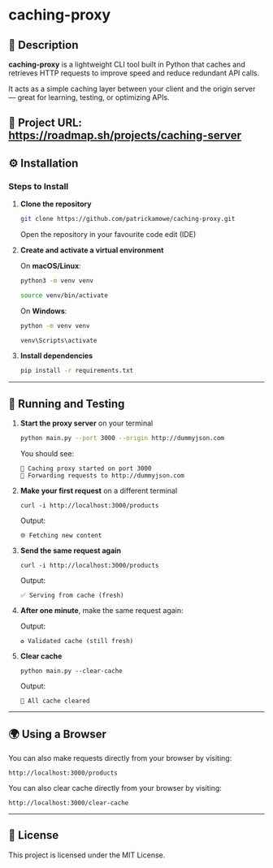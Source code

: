 # caching-proxy

## 📘 Description
**caching-proxy** is a lightweight CLI tool built in Python that caches and retrieves HTTP requests to improve speed and reduce redundant API calls.

It acts as a simple caching layer between your client and the origin server — great for learning, testing, or optimizing APIs.

🔗 **Project URL:** https://roadmap.sh/projects/caching-server
---

## ⚙️ Installation

### Steps to Install

1. **Clone the repository**
   ```bash
   git clone https://github.com/patrickamowe/caching-proxy.git
   ```
   Open the repository in your favourite code edit (IDE)


2. **Create and activate a virtual environment**

    On **macOS/Linux**:
   ```bash
   python3 -m venv venv
   ```
   
   ```bash
   source venv/bin/activate
   ```

   On **Windows**:
    ```bash
   python -m venv venv
   ```

   ```bash
   venv\Scripts\activate
   ```

3. **Install dependencies**
   ```bash
   pip install -r requirements.txt
   ```

---

## 🚀 Running and Testing

1. **Start the proxy server** on your terminal
   ```bash
   python main.py --port 3000 --origin http://dummyjson.com
   ```
   You should see:
   ```
   🚀 Caching proxy started on port 3000  
   🔗 Forwarding requests to http://dummyjson.com
   ```

2. **Make your first request** on a different terminal
   ```
   curl -i http://localhost:3000/products
   ```
   Output:
   ```
   🌐 Fetching new content
   ```

3. **Send the same request again**
   ```
   curl -i http://localhost:3000/products
   ```
   Output:
   ```
   ✅ Serving from cache (fresh)
   ```

4. **After one minute**, make the same request again:
    
    Output:
    ```
    ♻️ Validated cache (still fresh)
    ```
   
5. **Clear cache**
    ```
   python main.py --clear-cache
   ```
    Output:
    ```
    🧹 All cache cleared
    ```

---

## 🌍 Using a Browser
You can also make requests directly from your browser by visiting:
```
http://localhost:3000/products
```

You can also clear cache directly from your browser by visiting:
```
http://localhost:3000/clear-cache
```

---

## 📘 License
This project is licensed under the MIT License.